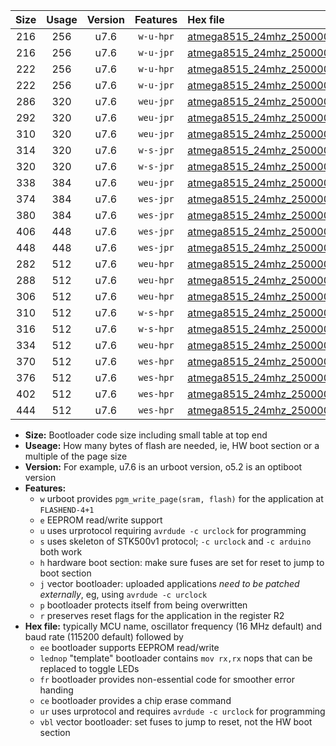 |Size|Usage|Version|Features|Hex file|
|:-:|:-:|:-:|:-:|:--|
|216|256|u7.6|`w-u-hpr`|[atmega8515_24mhz_250000bps_ur.hex](https://raw.githubusercontent.com/stefanrueger/urboot/main//atmega8515_24mhz_250000bps_ur.hex)|
|216|256|u7.6|`w-u-jpr`|[atmega8515_24mhz_250000bps_ur_vbl.hex](https://raw.githubusercontent.com/stefanrueger/urboot/main//atmega8515_24mhz_250000bps_ur_vbl.hex)|
|222|256|u7.6|`w-u-hpr`|[atmega8515_24mhz_250000bps_lednop_ur.hex](https://raw.githubusercontent.com/stefanrueger/urboot/main//atmega8515_24mhz_250000bps_lednop_ur.hex)|
|222|256|u7.6|`w-u-jpr`|[atmega8515_24mhz_250000bps_lednop_ur_vbl.hex](https://raw.githubusercontent.com/stefanrueger/urboot/main//atmega8515_24mhz_250000bps_lednop_ur_vbl.hex)|
|286|320|u7.6|`weu-jpr`|[atmega8515_24mhz_250000bps_ee_ur_vbl.hex](https://raw.githubusercontent.com/stefanrueger/urboot/main//atmega8515_24mhz_250000bps_ee_ur_vbl.hex)|
|292|320|u7.6|`weu-jpr`|[atmega8515_24mhz_250000bps_ee_lednop_ur_vbl.hex](https://raw.githubusercontent.com/stefanrueger/urboot/main//atmega8515_24mhz_250000bps_ee_lednop_ur_vbl.hex)|
|310|320|u7.6|`weu-jpr`|[atmega8515_24mhz_250000bps_ee_lednop_fr_ur_vbl.hex](https://raw.githubusercontent.com/stefanrueger/urboot/main//atmega8515_24mhz_250000bps_ee_lednop_fr_ur_vbl.hex)|
|314|320|u7.6|`w-s-jpr`|[atmega8515_24mhz_250000bps_vbl.hex](https://raw.githubusercontent.com/stefanrueger/urboot/main//atmega8515_24mhz_250000bps_vbl.hex)|
|320|320|u7.6|`w-s-jpr`|[atmega8515_24mhz_250000bps_lednop_vbl.hex](https://raw.githubusercontent.com/stefanrueger/urboot/main//atmega8515_24mhz_250000bps_lednop_vbl.hex)|
|338|384|u7.6|`weu-jpr`|[atmega8515_24mhz_250000bps_ee_lednop_fr_ce_ur_vbl.hex](https://raw.githubusercontent.com/stefanrueger/urboot/main//atmega8515_24mhz_250000bps_ee_lednop_fr_ce_ur_vbl.hex)|
|374|384|u7.6|`wes-jpr`|[atmega8515_24mhz_250000bps_ee_vbl.hex](https://raw.githubusercontent.com/stefanrueger/urboot/main//atmega8515_24mhz_250000bps_ee_vbl.hex)|
|380|384|u7.6|`wes-jpr`|[atmega8515_24mhz_250000bps_ee_lednop_vbl.hex](https://raw.githubusercontent.com/stefanrueger/urboot/main//atmega8515_24mhz_250000bps_ee_lednop_vbl.hex)|
|406|448|u7.6|`wes-jpr`|[atmega8515_24mhz_250000bps_ee_lednop_fr_vbl.hex](https://raw.githubusercontent.com/stefanrueger/urboot/main//atmega8515_24mhz_250000bps_ee_lednop_fr_vbl.hex)|
|448|448|u7.6|`wes-jpr`|[atmega8515_24mhz_250000bps_ee_lednop_fr_ce_vbl.hex](https://raw.githubusercontent.com/stefanrueger/urboot/main//atmega8515_24mhz_250000bps_ee_lednop_fr_ce_vbl.hex)|
|282|512|u7.6|`weu-hpr`|[atmega8515_24mhz_250000bps_ee_ur.hex](https://raw.githubusercontent.com/stefanrueger/urboot/main//atmega8515_24mhz_250000bps_ee_ur.hex)|
|288|512|u7.6|`weu-hpr`|[atmega8515_24mhz_250000bps_ee_lednop_ur.hex](https://raw.githubusercontent.com/stefanrueger/urboot/main//atmega8515_24mhz_250000bps_ee_lednop_ur.hex)|
|306|512|u7.6|`weu-hpr`|[atmega8515_24mhz_250000bps_ee_lednop_fr_ur.hex](https://raw.githubusercontent.com/stefanrueger/urboot/main//atmega8515_24mhz_250000bps_ee_lednop_fr_ur.hex)|
|310|512|u7.6|`w-s-hpr`|[atmega8515_24mhz_250000bps.hex](https://raw.githubusercontent.com/stefanrueger/urboot/main//atmega8515_24mhz_250000bps.hex)|
|316|512|u7.6|`w-s-hpr`|[atmega8515_24mhz_250000bps_lednop.hex](https://raw.githubusercontent.com/stefanrueger/urboot/main//atmega8515_24mhz_250000bps_lednop.hex)|
|334|512|u7.6|`weu-hpr`|[atmega8515_24mhz_250000bps_ee_lednop_fr_ce_ur.hex](https://raw.githubusercontent.com/stefanrueger/urboot/main//atmega8515_24mhz_250000bps_ee_lednop_fr_ce_ur.hex)|
|370|512|u7.6|`wes-hpr`|[atmega8515_24mhz_250000bps_ee.hex](https://raw.githubusercontent.com/stefanrueger/urboot/main//atmega8515_24mhz_250000bps_ee.hex)|
|376|512|u7.6|`wes-hpr`|[atmega8515_24mhz_250000bps_ee_lednop.hex](https://raw.githubusercontent.com/stefanrueger/urboot/main//atmega8515_24mhz_250000bps_ee_lednop.hex)|
|402|512|u7.6|`wes-hpr`|[atmega8515_24mhz_250000bps_ee_lednop_fr.hex](https://raw.githubusercontent.com/stefanrueger/urboot/main//atmega8515_24mhz_250000bps_ee_lednop_fr.hex)|
|444|512|u7.6|`wes-hpr`|[atmega8515_24mhz_250000bps_ee_lednop_fr_ce.hex](https://raw.githubusercontent.com/stefanrueger/urboot/main//atmega8515_24mhz_250000bps_ee_lednop_fr_ce.hex)|

- **Size:** Bootloader code size including small table at top end
- **Useage:** How many bytes of flash are needed, ie, HW boot section or a multiple of the page size
- **Version:** For example, u7.6 is an urboot version, o5.2 is an optiboot version
- **Features:**
  + `w` urboot provides `pgm_write_page(sram, flash)` for the application at `FLASHEND-4+1`
  + `e` EEPROM read/write support
  + `u` uses urprotocol requiring `avrdude -c urclock` for programming
  + `s` uses skeleton of STK500v1 protocol; `-c urclock` and `-c arduino` both work
  + `h` hardware boot section: make sure fuses are set for reset to jump to boot section
  + `j` vector bootloader: uploaded applications *need to be patched externally*, eg, using `avrdude -c urclock`
  + `p` bootloader protects itself from being overwritten
  + `r` preserves reset flags for the application in the register R2
- **Hex file:** typically MCU name, oscillator frequency (16 MHz default) and baud rate (115200 default) followed by
  + `ee` bootloader supports EEPROM read/write
  + `lednop` "template" bootloader contains `mov rx,rx` nops that can be replaced to toggle LEDs
  + `fr` bootloader provides non-essential code for smoother error handing
  + `ce` bootloader provides a chip erase command
  + `ur` uses urprotocol and requires `avrdude -c urclock` for programming
  + `vbl` vector bootloader: set fuses to jump to reset, not the HW boot section
